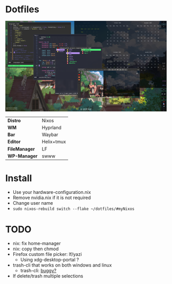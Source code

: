 # Dotfiles

![de](assets/de.png)

|   |   |
|---|---|
| **Distro**      | Nixos      |
| **WM**          | Hyprland   |
| **Bar**         | Waybar     |
| **Editor**      | Helix+tmux |
| **FileManager** | LF         |
| **WP-Manager**  | swww       |

# Install
* Use your hardware-configuration.nix
* Remove nvidia.nix if it is not required
* Change user name
* ```sudo nixos-rebuild switch --flake ~/dotfiles/#myNixos```

# TODO
- nix: fix home-manager
- nix: copy then chmod
- Firefox custom file picker: lf/yazi
  - Using xdg-desktop-portal ?
- trash-cli that works on both windows and linux
  - trash-cli: [buggy?](https://github.com/andreafrancia/trash-cli/issues/65)
- lf delete/trash multiple selections

